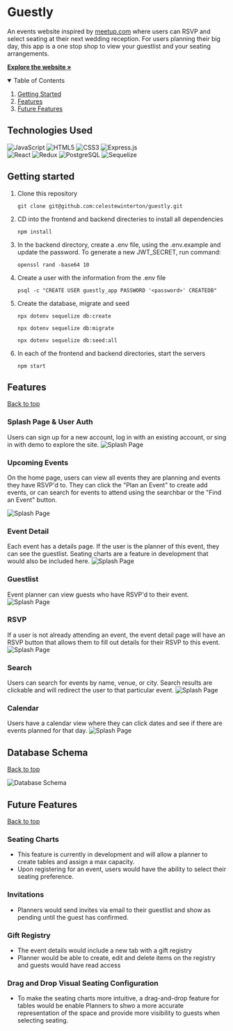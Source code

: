 # Guestly

An events website inspired by <a href="https://www.meetup.com/">meetup.com</a> where users can RSVP and select seating at their next wedding reception. For users planning their big day, this app is a one stop shop to view your guestlist and your seating arrangements. 

<a href="https://seat-me-guestly.herokuapp.com/" target="_blank"><strong>Explore the website »</strong></a>

<details open="open">
  <summary id="table-of-contents">Table of Contents</summary>
  <ol>
    <li><a href="#getting-started">Getting Started</a></li>
    <li><a href="#features">Features</a></li>
    <li><a href="#future-features">Future Features</a></li>
  </ol>
 </details>

## Technologies Used

![JavaScript](https://img.shields.io/badge/javascript-%23323330.svg?style=for-the-badge&logo=javascript&logoColor=%23F7DF1E)
![HTML5](https://img.shields.io/badge/html5-%23E34F26.svg?style=for-the-badge&logo=html5&logoColor=white)
![CSS3](https://img.shields.io/badge/css3-%231572B6.svg?style=for-the-badge&logo=css3&logoColor=white)
![Express.js](https://img.shields.io/badge/express.js-%23404d59.svg?style=for-the-badge&logo=express&logoColor=%2361DAFB) <br>
![React](https://img.shields.io/badge/React-20232A?style=for-the-badge&logo=react&logoColor=61DAFB)
![Redux](https://img.shields.io/badge/Redux-593D88?style=for-the-badge&logo=redux&logoColor=white)
![PostgreSQL](https://img.shields.io/badge/PostgreSQL-316192?style=for-the-badge&logo=postgresql&logoColor=white)
![Sequelize](https://img.shields.io/badge/Sequelize-52B0E7?style=for-the-badge&logo=Sequelize&logoColor=white)

## Getting started

1. Clone this repository

    `git clone git@github.com:celestewinterton/guestly.git`

2. CD into the frontend and backend directeries to install all dependencies

    `npm install`

3. In the backend directory, create a .env file, using the .env.example and update the password. To generate a new JWT_SECRET, run command:

    `openssl rand -base64 10`

4.  Create a user with the information from the .env file
 
    `psql -c "CREATE USER guestly_app PASSWORD '<password>' CREATEDB"`

5. Create the database, migrate and seed

    `npx dotenv sequelize db:create`

    `npx dotenv sequelize db:migrate`

    `npx dotenv sequelize db:seed:all`

6. In each of the frontend and backend directories, start the servers
 
    `npm start`

## Features
[Back to top](#table-of-contents)

### Splash Page & User Auth

Users can sign up for a new account, log in with an existing account, or sing in with demo to explore the site.
![Splash Page](./frontend/public/images/splash.png)

### Upcoming Events

On the home page, users can view all events they are planning and events they have RSVP'd to. They can click the "Plan an Event" to create add events, or can search for events to attend using the searchbar or the "Find an Event" button. 

![Splash Page](./frontend/public/images/home.png)

### Event Detail 

Each event has a details page. If the user is the planner of this event, they can see the guestlist. Seating charts are a feature in development that would also be included here. 
![Splash Page](./frontend/public/images/event-detail.png)

### Guestlist

Event planner can view guests who have RSVP'd to their event.
![Splash Page](./frontend/public/images/guestlist.png)

### RSVP

If a user is not already attending an event, the event detail page will have an RSVP button that allows them to fill out details for their RSVP to this event.
![Splash Page](./frontend/public/images/rsvp.png)

### Search

Users can search for events by name, venue, or city. Search results are clickable and will redirect the user to that particular event. 
![Splash Page](./frontend/public/images/search.png)

### Calendar

Users have a calendar view where they can click dates and see if there are events planned for that day.
![Splash Page](./frontend/public/images/calendar.png)

## Database Schema
[Back to top](#table-of-contents)

![Database Schema](./frontend/public/images/schema.png)

## Future Features
[Back to top](#table-of-contents)

### Seating Charts 
  * This feature is currently in development and will allow a planner to create tables and assign a max capacity. 
  * Upon registering for an event, users would have the ability to select their seating preference.

### Invitations
  * Planners would send invites via email to their guestlist and show as pending until the guest has confirmed.

### Gift Registry 
  * The event details would include a new tab with a gift registry
  * Planner would be able to create, edit and delete items on the registry and guests would have read access

### Drag and Drop Visual Seating Configuration
  * To make the seating charts more intuitive, a drag-and-drop feature for tables would be enable Planners to shwo a more accurate representation of the space and provide more visibility to guests when selecting seating. 
